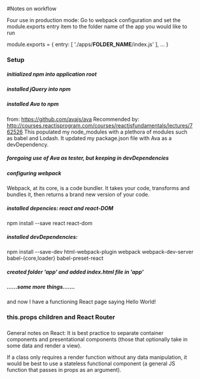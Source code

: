 #Notes on workflow

Four use in production mode:
Go to webpack configuration and set the module.exports entry item to the folder name of the app you would like to run

module.exports = {
  entry: [
    './apps/**FOLDER_NAME**/index.js'
  ],
...
}


### Setup


##### initialized npm into application root

##### installed jQuery into npm

##### installed Ava to npm
from: https://github.com/avajs/ava
Recommended by: http://courses.reactjsprogram.com/courses/reactjsfundamentals/lectures/762526
This populated my node_modules with a plethora of modules such as babel and Lodash.
It updated my package.json file with Ava as a devDependency.

##### foregoing use of Ava as tester, but keeping in devDependencies

##### configuring webpack
Webpack, at its core, is a code bundler. It takes your code, transforms and bundles it, then returns a brand new version of your code.

##### installed depencies: react and react-DOM
npm install --save react react-dom

##### installed devDependencies:
npm install --save-dev html-webpack-plugin webpack webpack-dev-server babel-{core,loader} babel-preset-react

##### created folder 'app' and added index.html file in 'app'

##### ......some more things.......
and now I have a functioning React page saying Hello World!



### this.props children and React Router


#####

#####

#####

#####

#####



General notes on React:
It is best practice to separate container components and presentational components (those that optionally take in some data and render a view).

If a class only requires a render function without any data manipulation, it would be best to use a stateless functional component (a general JS function that passes in props as an argument).
